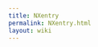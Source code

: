 ```yaml
---
title: NXentry
permalink: NXentry.html
layout: wiki
---
```


<nxformat file="NXentry.xml"></nxformat>
